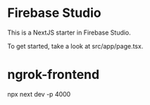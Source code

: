 # Firebase Studio

This is a NextJS starter in Firebase Studio.

To get started, take a look at src/app/page.tsx.
# ngrok-frontend
npx next dev -p 4000
